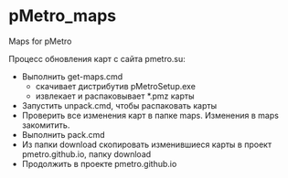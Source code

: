 # pMetro_maps
Maps for pMetro

Процесс обновления карт с сайта pmetro.su:
- Выполнить get-maps.cmd
  - скачивает дистрибутив pMetroSetup.exe
  - извлекает и распаковывает *.pmz карты
- Запустить unpack.cmd, чтобы распаковать карты
- Проверить все изменения карт в папке maps. Изменения в maps закомитить.
- Выполнить pack.cmd
- Из папки download скопировать изменившиеся карты в проект pmetro.github.io, папку download
- Продолжить в проекте pmetro.github.io
